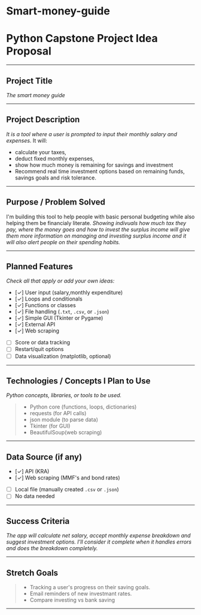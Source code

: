 # Smart-money-guide
# Python Capstone Project Idea Proposal

---

## Project Title  
_The smart money guide_

---

## Project Description  
_It is a tool where a user is prompted  to input their monthly salary and expenses._
It will:
   - calculate your taxes,
   - deduct fixed monthly expenses,
   - show how much money is remaining for savings and investment
   - Recommend real time investment options based on remaining funds, savings goals and risk tolerance.


---

## Purpose / Problem Solved  
I'm building this tool to help people with basic personal budgeting while also helping them be financialy literate.
_Showing indivuals how much tax they pay, where the money goes and how to invest the surplus income will give them more information on managing and investing surplus income and it will also alert people on their spending habits._



---

## Planned Features  
_Check all that apply or add your own ideas:_

- [✓] User input (salary,monthly expenditure)
- [✓] Loops and conditionals
- [✓] Functions or classes
- [✓] File handling (`.txt`, `.csv`, or `.json`)
- [✓] Simple GUI (Tkinter or Pygame)
- [✓] External API
- [✓] Web scraping
- [ ] Score or data tracking
- [ ] Restart/quit options
- [ ] Data visualization (matplotlib, optional)

---

## Technologies / Concepts I Plan to Use  
_Python concepts, libraries, or tools to be used._
 
> - Python core (functions, loops, dictionaries)  
> - requests (for API calls)  
> - json module (to parse data)  
> - Tkinter (for GUI)
> - BeautifulSoup(web scraping)

---

## Data Source (if any)  

- [✓] API (KRA)
- [✓] Web scraping (MMF's and bond rates)
- [ ] Local file (manually created `.csv` or `.json`)
- [ ] No data needed

---

## Success Criteria  

_The app will calculate net salary, accept monthly expense breakdown and suggest investment options. I’ll consider it complete when it handles errors and does the breakdown completely._

---

## Stretch Goals 

> - Tracking a user's progress on their saving goals.
> - Email reminders of new investmant rates.  
> - Compare investing vs bank saving

---